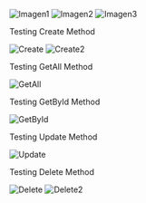 
![Imagen1](https://github.com/lgomezruiz/Spring-Boot-Cloud-Vendor-REST-API/assets/97950503/0e20de03-3612-4d5e-84f9-7acf63b05f88)
![Imagen2](https://github.com/lgomezruiz/Spring-Boot-Cloud-Vendor-REST-API/assets/97950503/78895d05-617f-4a45-b22c-22027455d9a1)
![Imagen3](https://github.com/lgomezruiz/Spring-Boot-Cloud-Vendor-REST-API/assets/97950503/5b57282f-171b-4902-8a8d-92e749f4d116)


Testing Create Method

![Create](https://github.com/lgomezruiz/Spring-Boot-Cloud-Vendor-REST-API/assets/97950503/9c19f5e1-3ecf-45e7-a6e3-ea34a12570ef)
![Create2](https://github.com/lgomezruiz/Spring-Boot-Cloud-Vendor-REST-API/assets/97950503/03ace4cb-d1e6-4442-b88b-72c5210dfc41)

Testing GetAll Method

![GetAll](https://github.com/lgomezruiz/Spring-Boot-Cloud-Vendor-REST-API/assets/97950503/9dfaf47a-09ed-4238-902f-ee0cc1876a01)

Testing GetById Method

![GetById](https://github.com/lgomezruiz/Spring-Boot-Cloud-Vendor-REST-API/assets/97950503/2ead1213-ec0e-4f05-ba2c-62c7fb3163b3)

Testing Update Method

![Update](https://github.com/lgomezruiz/Spring-Boot-Cloud-Vendor-REST-API/assets/97950503/a19f4d46-d82f-4a6d-8e86-8c0ad1adb81b)

Testing Delete Method

![Delete](https://github.com/lgomezruiz/Spring-Boot-Cloud-Vendor-REST-API/assets/97950503/dc60e402-181b-4dcc-a03b-edc334ea606c)
![Delete2](https://github.com/lgomezruiz/Spring-Boot-Cloud-Vendor-REST-API/assets/97950503/9202802b-8d5f-4301-aba5-3ca647612fec)
